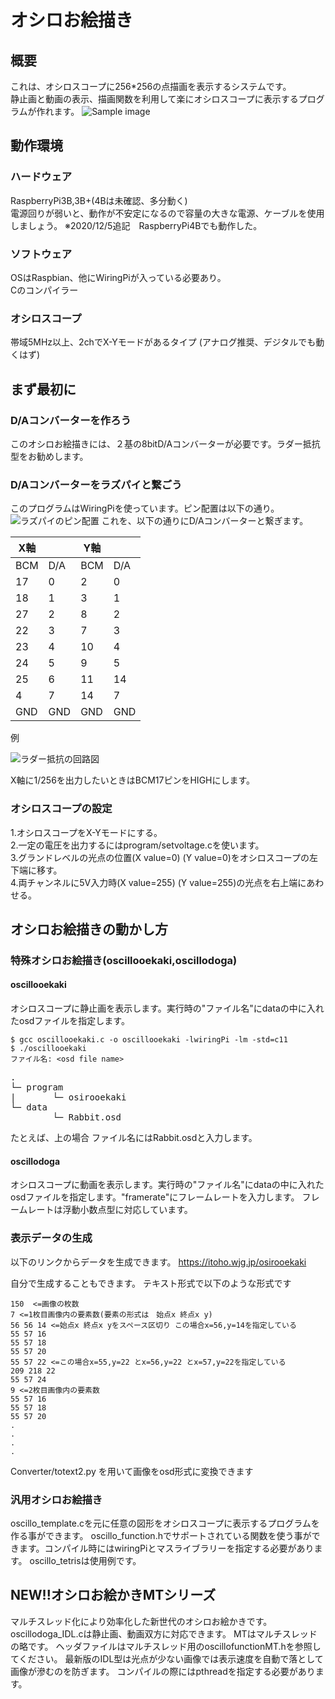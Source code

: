 # オシロお絵描き
## 概要
これは、オシロスコープに256\*256の点描画を表示するシステムです。  
静止画と動画の表示、描画関数を利用して楽にオシロスコープに表示するプログラムが作れます。
![Sample image](https://pbs.twimg.com/media/DuN4ZdfVsAAuScb?format=jpg&name=small) 
## 動作環境
### ハードウェア
RaspberryPi3B,3B+(4Bは未確認、多分動く)  
電源回りが弱いと、動作が不安定になるので容量の大きな電源、ケーブルを使用しましょう。
※2020/12/5追記　RaspberryPi4Bでも動作した。
### ソフトウェア
OSはRaspbian、他にWiringPiが入っている必要あり。  
Cのコンパイラー
### オシロスコープ
帯域5MHz以上、2chでX-Yモードがあるタイプ
(アナログ推奨、デジタルでも動くはず)
## まず最初に
### D/Aコンバーターを作ろう
このオシロお絵描きには、２基の8bitD/Aコンバーターが必要です。ラダー抵抗型をお勧めします。
### D/Aコンバーターをラズパイと繋ごう
このプログラムはWiringPiを使っています。ピン配置は以下の通り。
![ラズパイのピン配置](http://homunet.sakura.ne.jp/wp/wp-content/uploads/2016/02/e04b2f5a506284f6b1cbb3b41b93d4d9.png)
これを、以下の通りにD/Aコンバーターと繋ぎます。

| X軸 |     | Y軸 |     |
| --- | --- | --- | --- |
| BCM | D/A | BCM | D/A |
| 17  | 0   | 2   | 0   |
| 18  | 1   | 3   | 1   |
| 27  | 2   | 8   | 2   |
| 22  | 3   | 7   | 3   |
| 23  | 4   | 10  | 4   |
| 24  | 5   | 9   | 5   |
| 25  | 6   | 11  | 14  |
| 4   | 7   | 14  | 7   |
| GND | GND | GND | GND |

例

![ラダー抵抗の回路図](https://i.imgur.com/M1lVp3i.png)

X軸に1/256を出力したいときはBCM17ピンをHIGHにします。
### オシロスコープの設定
1.オシロスコープをX-Yモードにする。  
2.一定の電圧を出力するにはprogram/setvoltage.cを使います。  
3.グランドレベルの光点の位置(X value=0) (Y value=0)をオシロスコープの左下端に移す。  
4.両チャンネルに5V入力時(X value=255) (Y value=255)の光点を右上端にあわせる。

## オシロお絵描きの動かし方
### 特殊オシロお絵描き(oscillooekaki,oscillodoga)
#### oscillooekaki
オシロスコープに静止画を表示します。実行時の"ファイル名"にdataの中に入れたosdファイルを指定します。  

```shell
$ gcc oscillooekaki.c -o oscillooekaki -lwiringPi -lm -std=c11
$ ./oscillooekaki
ファイル名: <osd file name>
```
<pre>
.
└─ program
|       └─ osirooekaki
└─ data
        └─ Rabbit.osd
</pre>
たとえば、上の場合 ファイル名にはRabbit.osdと入力します。
#### oscillodoga
オシロスコープに動画を表示します。実行時の"ファイル名"にdataの中に入れたosdファイルを指定します。"framerate"にフレームレートを入力します。
フレームレートは浮動小数点型に対応しています。
### 表示データの生成
以下のリンクからデータを生成できます。
https://itoho.wjg.jp/osirooekaki

自分で生成することもできます。
テキスト形式で以下のような形式です
```
150  <=画像の枚数
7 <=1枚目画像内の要素数(要素の形式は　始点x 終点x y)
56 56 14 <=始点x 終点x yをスペース区切り この場合x=56,y=14を指定している
55 57 16
55 57 18
55 57 20
55 57 22 <=この場合x=55,y=22 とx=56,y=22 とx=57,y=22を指定している
209 218 22
55 57 24
9 <=2枚目画像内の要素数
55 57 16
55 57 18
55 57 20
.
.
.
.

```
Converter/totext2.py
を用いて画像をosd形式に変換できます
### 汎用オシロお絵描き
oscillo_template.cを元に任意の図形をオシロスコープに表示するプログラムを作る事ができます。
oscillo_function.hでサポートされている関数を使う事ができます。コンパイル時にはwiringPiとマスライブラリーを指定する必要があります。
oscillo_tetrisは使用例です。

## NEW!!オシロお絵かきMTシリーズ
マルチスレッド化により効率化した新世代のオシロお絵かきです。
oscillodoga_IDL.cは静止画、動画双方に対応できます。
MTはマルチスレッドの略です。
ヘッダファイルはマルチスレッド用のoscillofunctionMT.hを参照してください。
最新版のIDL型は光点が少ない画像では表示速度を自動で落として画像が滲むのを防ぎます。
コンパイルの際にはpthreadを指定する必要があります。
